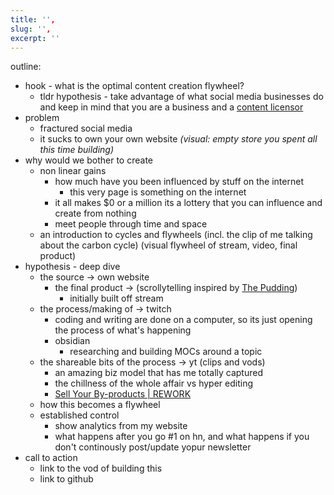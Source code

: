 ```yaml
---
title: '',
slug: '',
excerpt: ''
---
```



outline:
- hook - what is the optimal content creation flywheel?
	- tldr hypothesis - take advantage of what social media businesses do and keep in mind that you are a business and a [content licensor](https://www.youtube.com/watch?v=bMzpGNr-EX8) 
- problem
	- fractured social media
	- it sucks to own your own website *(visual: empty store you spent all this time building)*
- why would we bother to create
	- non linear gains
		- how much have you been influenced by stuff on the internet
			- this very page is something on the internet
		- it all makes $0 or a million its a lottery that you can influence and create from nothing
		- meet people through time and space
	- an introduction to cycles and flywheels (incl. the clip of me talking about the carbon cycle) (visual flywheel of stream, video, final product)
- hypothesis - deep dive
	- the source -> own website
		-  the final product -> (scrollytelling inspired by [The Pudding](https://pudding.cool/))
			- initially built off stream
	- the process/making of -> twitch
		- coding and writing are done on a computer, so its just opening the process of what's happening
		- obsidian
			- researching and building MOCs around a topic
	- the shareable bits of the process -> yt (clips and vods)
		- an amazing biz model that has me totally captured
		- the chillness of the whole affair vs hyper editing
		-  [Sell Your By-products | REWORK](https://www.rework.fm/sell-your-by-products/)
	- how this becomes a flywheel
	- established control
		- show analytics from my website
		- what happens after you go #1 on hn, and what happens if you don't continously post/update yopur newsletter
- call to action
	- link to the vod of building this
	- link to github